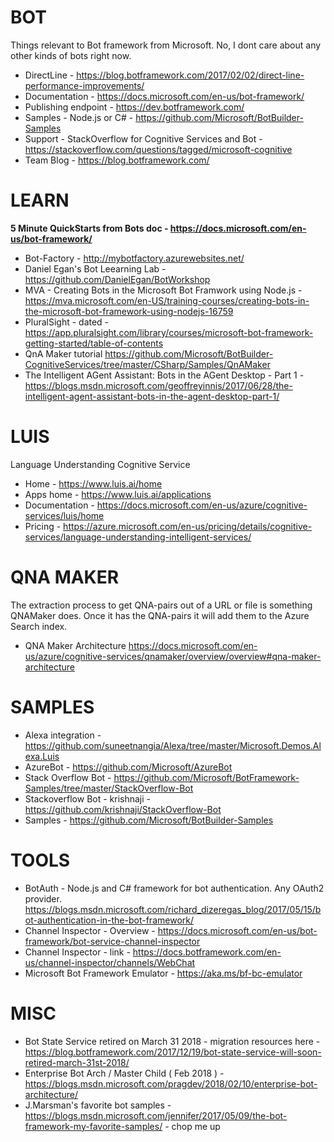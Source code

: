 # BOT
Things relevant to Bot framework from Microsoft.  No, I dont care about any other kinds of bots right now.
* DirectLine - https://blog.botframework.com/2017/02/02/direct-line-performance-improvements/
* Documentation - https://docs.microsoft.com/en-us/bot-framework/
* Publishing endpoint - https://dev.botframework.com/
* Samples - Node.js or C# - https://github.com/Microsoft/BotBuilder-Samples
* Support - StackOverflow for Cognitive Services and Bot - https://stackoverflow.com/questions/tagged/microsoft-cognitive
* Team Blog - https://blog.botframework.com/

# LEARN
**5 Minute QuickStarts from Bots doc - https://docs.microsoft.com/en-us/bot-framework/**
* Bot-Factory - http://mybotfactory.azurewebsites.net/
* Daniel Egan's Bot Leearning Lab - https://github.com/DanielEgan/BotWorkshop 
* MVA - Creating Bots in the Microsoft Bot Framwork using Node.js - https://mva.microsoft.com/en-US/training-courses/creating-bots-in-the-microsoft-bot-framework-using-nodejs-16759
* PluralSight - dated - https://app.pluralsight.com/library/courses/microsoft-bot-framework-getting-started/table-of-contents
* QnA Maker tutorial <https://github.com/Microsoft/BotBuilder-CognitiveServices/tree/master/CSharp/Samples/QnAMaker>
* The Intelligent AGent Assistant: Bots in the AGent Desktop - Part 1 - https://blogs.msdn.microsoft.com/geoffreyinnis/2017/06/28/the-intelligent-agent-assistant-bots-in-the-agent-desktop-part-1/

# LUIS
Language Understanding Cognitive Service
* Home - https://www.luis.ai/home
* Apps home - https://www.luis.ai/applications
* Documentation - https://docs.microsoft.com/en-us/azure/cognitive-services/luis/home
* Pricing - https://azure.microsoft.com/en-us/pricing/details/cognitive-services/language-understanding-intelligent-services/

# QNA MAKER
The extraction process to get QNA-pairs out of a URL or file is something QNAMaker does. Once it has the QNA-pairs it will add them to the Azure Search index.
* QNA Maker Architecture <https://docs.microsoft.com/en-us/azure/cognitive-services/qnamaker/overview/overview#qna-maker-architecture>

# SAMPLES
* Alexa integration -	https://github.com/suneetnangia/Alexa/tree/master/Microsoft.Demos.Alexa.Luis
* AzureBot - https://github.com/Microsoft/AzureBot
* Stack Overflow Bot - https://github.com/Microsoft/BotFramework-Samples/tree/master/StackOverflow-Bot
* Stackoverflow Bot - krishnaji - https://github.com/krishnaji/StackOverflow-Bot
*	Samples - https://github.com/Microsoft/BotBuilder-Samples

# TOOLS
* BotAuth - Node.js and C# framework for  bot authentication.  Any OAuth2 provider.  https://blogs.msdn.microsoft.com/richard_dizeregas_blog/2017/05/15/bot-authentication-in-the-bot-framework/
* Channel Inspector - Overview - https://docs.microsoft.com/en-us/bot-framework/bot-service-channel-inspector 
* Channel Inspector - link - https://docs.botframework.com/en-us/channel-inspector/channels/WebChat
* Microsoft Bot Framework Emulator - https://aka.ms/bf-bc-emulator 

# MISC
* Bot State Service retired on March 31 2018 - migration resources here - https://blog.botframework.com/2017/12/19/bot-state-service-will-soon-retired-march-31st-2018/
* Enterprise Bot Arch / Master Child ( Feb 2018 ) - <https://blogs.msdn.microsoft.com/pragdev/2018/02/10/enterprise-bot-architecture/>
* J.Marsman's favorite bot samples - https://blogs.msdn.microsoft.com/jennifer/2017/05/09/the-bot-framework-my-favorite-samples/ - chop me up

